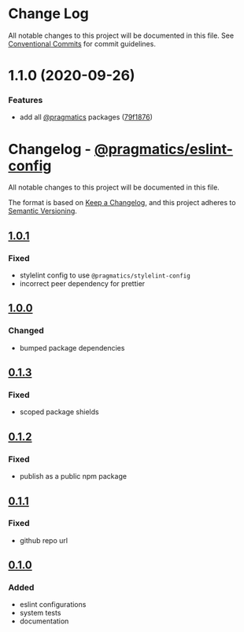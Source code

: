 # Change Log

All notable changes to this project will be documented in this file.
See [Conventional Commits](https://conventionalcommits.org) for commit guidelines.

# 1.1.0 (2020-09-26)

### Features

- add all [@pragmatics](https://github.com/pragmatics) packages ([79f1876](https://github.com/pvds/eslint-config/commit/79f1876cad523fed10a84d34f9d5ca1043460caa))

# Changelog - [@pragmatics/eslint-config]

All notable changes to this project will be documented in this file.

The format is based on [Keep a Changelog](https://keepachangelog.com/en/1.0.0/),
and this project adheres to [Semantic Versioning](https://semver.org/spec/v2.0.0.html).

## [1.0.1]

### Fixed

- stylelint config to use `@pragmatics/stylelint-config`
- incorrect peer dependency for prettier

## [1.0.0]

### Changed

- bumped package dependencies

## [0.1.3]

### Fixed

- scoped package shields

## [0.1.2]

### Fixed

- publish as a public npm package

## [0.1.1]

### Fixed

- github repo url

## [0.1.0]

### Added

- eslint configurations
- system tests
- documentation

[1.0.1]: https://github.com/pvds/eslint-config/tree/1.0.1
[1.0.0]: https://github.com/pvds/eslint-config/tree/1.0.0
[0.1.3]: https://github.com/pvds/eslint-config/tree/0.1.3
[0.1.2]: https://github.com/pvds/eslint-config/tree/0.1.2
[0.1.1]: https://github.com/pvds/eslint-config/tree/0.1.1
[0.1.0]: https://github.com/pvds/eslint-config/tree/0.1.0
[@pragmatics/eslint-config]: https://github.com/pvds/eslint-config
